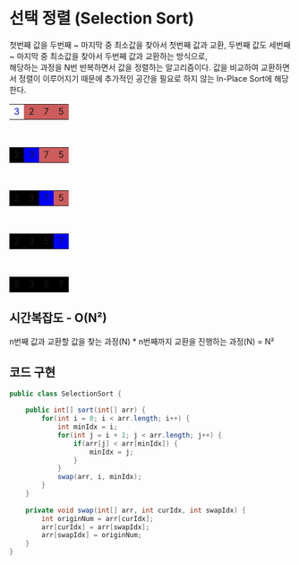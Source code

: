 # 선택 정렬 (Selection Sort)
첫번째 값을 두번째 ~ 마지막 중 최소값을 찾아서 첫번째 값과 교환, 두번째 값도 세번째 ~ 마지막 중 최소값을 찾아서 두번째 값과 교환하는 방식으로,<br>
해당하는 과정을 N번 반복하면서 값을 정렬하는 알고리즘이다. 값을 비교하여 교환하면서 정렬이 이루어지기 때문에 추가적인 공간을 필요로 하지 않는 In-Place Sort에 해당한다.
<table>
    <tr>
        <td style="color: blue">3</td>
        <td style="background-color: indianred">2</td>
        <td style="background-color: indianred">7</td>
        <td style="background-color: indianred">5</td>
    </tr>
</table>
<br>
<table>
    <tr>
        <td style="background-color: black">2</td>
        <td style="background-color: blue">3</td>
        <td style="background-color: indianred">7</td>
        <td style="background-color: indianred">5</td>
    </tr>
</table>
<br>
<table>
    <tr>
        <td style="background-color: black">2</td>
        <td style="background-color: black">3</td>
        <td style="background-color: blue">7</td>
        <td style="background-color: indianred">5</td>
    </tr>
</table>
<br>
<table>
    <tr>
        <td style="background-color: black">2</td>
        <td style="background-color: black">3</td>
        <td style="background-color: black">5</td>
        <td style="background-color: blue">7</td>
    </tr>
</table>
<br>
<table>
    <tr>
        <td style="background-color: black">2</td>
        <td style="background-color: black">3</td>
        <td style="background-color: black">5</td>
        <td style="background-color: black">7</td>
    </tr>
</table>

## 시간복잡도 - O(N²)
n번째 값과 교환할 값을 찾는 과정(N) * n번째까지 교환을 진행하는 과정(N) = N²

## 코드 구현
```java
public class SelectionSort {
    
    public int[] sort(int[] arr) {
        for(int i = 0; i < arr.length; i++) {
            int minIdx = i;
            for(int j = i + 1; j < arr.length; j++) {
                if(arr[j] < arr[minIdx]) {
                    minIdx = j;
                }
            }
            swap(arr, i, minIdx);
        }
    }
    
    private void swap(int[] arr, int curIdx, int swapIdx) {
        int originNum = arr[curIdx];
        arr[curIdx] = arr[swapIdx];
        arr[swapIdx] = originNum;
    }
}

```
